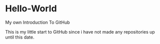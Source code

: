 # Hello-World
My own Introduction To GitHub

This is my little start to GitHub since i have not made any repositories up until this date.
